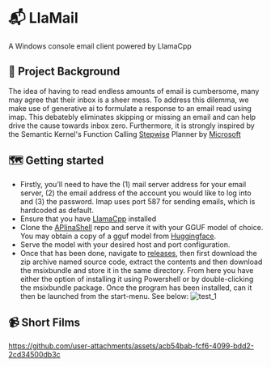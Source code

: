 # 📬 LlaMail
A Windows console email client powered by LlamaCpp

## 📰 Project Background
The idea of having to read endless amounts of email is cumbersome, many may agree that their inbox is a sheer mess. To address this dilemma, we make use of generative ai to formulate a response to an email read using imap. This debatebly eliminates skipping or missing an email and can help drive the cause towards inbox zero. Furthermore, it is strongly inspired by the Semantic Kernel's Function Calling [Stepwise](https://github.com/microsoft/semantic-kernel/blob/main/python/samples/getting_started/05-using-the-planner.ipynb) Planner by [Microsoft](https://www.microsoft.com)

## 🗺️ Getting started
- Firstly, you'll need to have the (1) mail server address for your email server, (2) the email address of the account you would like to log into and (3) the password. Imap uses port 587 for sending emails, which is hardcoded as default.
- Ensure that you have [LlamaCpp](https://github.com/ggerganov/llama.cpp) installed
- Clone the [APIinaShell](https://github.com/perpendicularai/APIinaShell) repo and serve it with your GGUF model of choice. You may obtain a copy of a gguf model from [Huggingface](https://huggingface.co/models?sort=trending&search=gguf).
- Serve the model with your desired host and port configuration.
- Once that has been done, navigate to [releases](https://github.com/perpendicularai/LlaMail/releases), then first download the zip archive named source code, extract the contents and then download the msixbundle and store it in the same directory. From here you have either the option of installing it using Powershell or by double-clicking the msixbundle package. Once the program has been installed, can it then be launched from the start-menu. See below:
![test_1](https://github.com/perpendicularai/OllaMail/assets/146530480/0e62d37e-2859-4118-a10a-3c3ade7fdbd5)


## 📹 Short Films

https://github.com/user-attachments/assets/acb54bab-fcf6-4099-bdd2-2cd34500db3c

